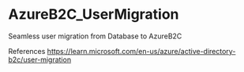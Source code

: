 # AzureB2C_UserMigration
Seamless user migration from Database to AzureB2C

References
https://learn.microsoft.com/en-us/azure/active-directory-b2c/user-migration
